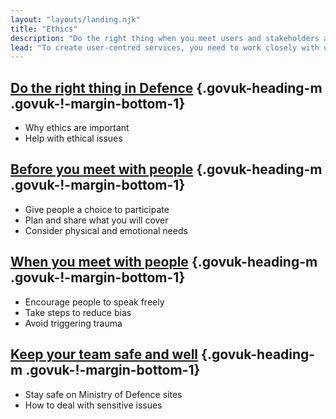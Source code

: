 ```yaml
---
layout: "layouts/landing.njk"
title: "Ethics"
description: "Do the right thing when you meet users and stakeholders across Defence, and keep your team safe."
lead: "To create user-centred services, you need to work closely with users and other stakeholders. Check you are doing this in an open, fair and safe way."
---
```


## [Do the right thing in Defence](/ethics/do-the-right-thing-in-Defence/) {.govuk-heading-m .govuk-!-margin-bottom-1}

- Why ethics are important
- Help with ethical issues

## [Before you meet with people](/ethics/before-you-meet-with-people) {.govuk-heading-m .govuk-!-margin-bottom-1}

- Give people a choice to participate
- Plan and share what you will cover 
- Consider physical and emotional needs

## [When you meet with people](/ethics/when-you-meet-with-people) {.govuk-heading-m .govuk-!-margin-bottom-1}

- Encourage people to speak freely
- Take steps to reduce bias
- Avoid triggering trauma 

## [Keep your team safe and well](/ethics/keep-your-team-safe-and-well) {.govuk-heading-m .govuk-!-margin-bottom-1}

- Stay safe on Ministry of Defence sites
- How to deal with sensitive issues
